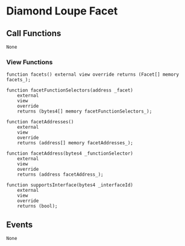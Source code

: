 # Diamond Loupe Facet

## Call Functions

```solidity
None
```

### View Functions

```solidity
function facets() external view override returns (Facet[] memory facets_);

function facetFunctionSelectors(address _facet)
    external
    view
    override
    returns (bytes4[] memory facetFunctionSelectors_);

function facetAddresses() 
    external 
    view 
    override 
    returns (address[] memory facetAddresses_);
    
function facetAddress(bytes4 _functionSelector)
    external
    view
    override
    returns (address facetAddress_);
    
function supportsInterface(bytes4 _interfaceId) 
    external 
    view 
    override 
    returns (bool);
```

## Events

```solidity
None
```
